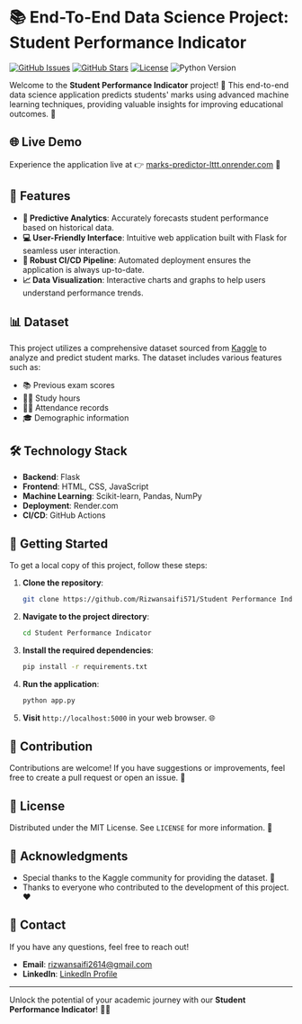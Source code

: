 # 📚 End-To-End Data Science Project: Student Performance Indicator

[![GitHub Issues](https://img.shields.io/github/issues/Rizwansaifi571/End_To_End_DS-Project)](https://github.com/Rizwansaifi571/End_To_End_DS-Project/issues) 
[![GitHub Stars](https://img.shields.io/github/stars/Rizwansaifi571/End_To_End_DS-Project)](https://github.com/Rizwansaifi571/End_To_End_DS-Project/stargazers)
[![License](https://img.shields.io/badge/license-MIT-brightgreen)](https://opensource.org/licenses/MIT)
![Python Version](https://img.shields.io/badge/python-3.8%2B-blue)

Welcome to the **Student Performance Indicator** project! 🎉 This end-to-end data science application predicts students' marks using advanced machine learning techniques, providing valuable insights for improving educational outcomes. 🚀



## 🌐 Live Demo

Experience the application live at 👉 [marks-predictor-lttt.onrender.com](https://marks-predictor-lttt.onrender.com/) 🎉

## 🌟 Features

- **🔮 Predictive Analytics**: Accurately forecasts student performance based on historical data.
- **💻 User-Friendly Interface**: Intuitive web application built with Flask for seamless user interaction.
- **🔧 Robust CI/CD Pipeline**: Automated deployment ensures the application is always up-to-date.
- **📈 Data Visualization**: Interactive charts and graphs to help users understand performance trends.

## 📊 Dataset

This project utilizes a comprehensive dataset sourced from [Kaggle](https://www.kaggle.com/datasets) to analyze and predict student marks. The dataset includes various features such as:

- 📚 Previous exam scores
- 🧑‍🏫 Study hours
- 👩‍🎓 Attendance records
- 🎓 Demographic information

## 🛠️ Technology Stack

- **Backend**: Flask
- **Frontend**: HTML, CSS, JavaScript
- **Machine Learning**: Scikit-learn, Pandas, NumPy
- **Deployment**: Render.com
- **CI/CD**: GitHub Actions

## 🚀 Getting Started

To get a local copy of this project, follow these steps:

1. **Clone the repository**:
   ```bash
   git clone https://github.com/Rizwansaifi571/Student Performance Indicator.git
   ```
   
2. **Navigate to the project directory**:
   ```bash
   cd Student Performance Indicator

   ```

3. **Install the required dependencies**:
   ```bash
   pip install -r requirements.txt
   ```

4. **Run the application**:
   ```bash
   python app.py
   ```

5. **Visit** `http://localhost:5000` in your web browser. 🌐


## 🤝 Contribution

Contributions are welcome! If you have suggestions or improvements, feel free to create a pull request or open an issue. 💬

## 📄 License

Distributed under the MIT License. See `LICENSE` for more information. 📜

## 🙌 Acknowledgments

- Special thanks to the Kaggle community for providing the dataset. 👏
- Thanks to everyone who contributed to the development of this project. ❤️

## 📧 Contact

If you have any questions, feel free to reach out!

- **Email**: rizwansaifi2614@gmail.com
- **LinkedIn**: [LinkedIn Profile](https://www.linkedin.com/in/rizwansaifi2614/)

---

Unlock the potential of your academic journey with our **Student Performance Indicator**! 📘✨
